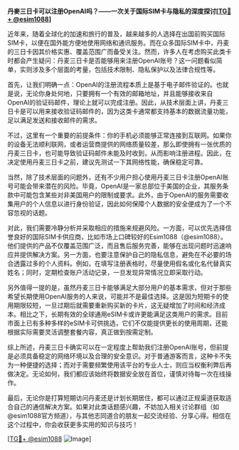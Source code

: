 **丹麥三日卡可以注册OpenAI吗？——一次关于国际SIM卡与隐私的深度探讨[[TG💪+ @esim1088](https://t.me/s/esim1088)]**

近年来，随着全球化的加速和旅行的普及，越来越多的人选择在出国前购买国际SIM卡，以便在国外能方便地使用网络和通讯服务。而在众多国际SIM卡中，丹麦的三日卡因其价格实惠、覆盖范围广而备受关注。然而，许多人在考虑购买此类卡时都会产生疑问：丹麦三日卡是否能够用来注册OpenAI账号？这一问题看似简单，实则涉及多个层面的考量，包括技术限制、隐私保护以及法律合规性等。

首先，让我们明确一点：OpenAI的注册流程本质上是基于电子邮件验证的。也就是说，无论你身处何地，只要拥有一个有效的邮箱地址，并且能够接收来自OpenAI的验证码邮件，理论上就可以完成注册。因此，从技术层面上讲，丹麦三日卡是可以用来接收验证码邮件的，因为这类卡通常都支持基本的数据流量功能，足以满足发送和接收邮件的需求。

不过，这里有一个重要的前提条件：你的手机必须能够正常连接到互联网。如果你的设备无法顺利联网，或者运营商提供的网络质量较差，那么即使拥有一张优质的丹麦三日卡，也可能导致验证码邮件未能及时收到，从而影响注册进程。因此，在决定使用丹麦三日卡之前，建议先测试一下其网络性能，确保稳定可靠。

当然，除了技术层面的问题外，还有不少用户担心使用丹麦三日卡注册OpenAI账号可能会带来潜在的风险。毕竟，OpenAI是一家总部位于美国的企业，其服务条款中可能包含某些对非美国用户的限制或要求。此外，由于OpenAI的服务需要收集用户的个人信息以进行身份验证，因此如何保障个人数据的安全便成为了一个不容忽视的话题。

对此，我们需要冷静分析并采取相应的措施来规避风险。一方面，可以优先选择信誉良好的国际SIM卡供应商，比如市场上口碑较好的Esim1088（@esim1088）。他们提供的产品不仅覆盖范围广泛，而且售后服务完善，能够在出现问题时迅速响应并提供解决方案。另一方面，也要注意保护自己的隐私信息，避免在不必要的场合透露过多的个人资料。例如，在填写注册表格时，尽量使用假名或化名代替真实姓名；同时，定期检查账户活动记录，一旦发现异常情况立即采取行动。

另外值得一提的是，虽然丹麦三日卡能够满足大部分用户的基本需求，但对于那些希望长期使用OpenAI服务的人来说，可能并不是最佳选择。这是因为短期卡的使用期限较短，一旦过期后就需要重新购买新的卡片，这无疑增加了时间和经济成本。相比之下，长期有效的全球通用eSIM卡或许更能满足这类用户的需求。目前市面上已有多种多样的eSIM卡可供挑选，它们不仅能提供更长的使用周期，还能根据实际需要灵活调整套餐内容，真正做到按需定制。

综上所述，丹麦三日卡确实可以在一定程度上帮助我们注册OpenAI账号，但前提是必须具备稳定的网络环境以及合理的安全意识。对于普通游客而言，这种卡不失为一种便捷的选择；而对于需要频繁使用该平台的专业人士，则应当权衡利弊后再做决定。无论如何，我们都应该始终将数据安全放在首位，谨慎对待每一次在线操作。

最后，无论你是打算短期访问丹麦还是计划长期居住，都可以通过正规渠道获取适合自己的通信解决方案。如果对此类话题感兴趣，不妨加入相关讨论群组（如@esim1088官方频道），与其他志同道合的朋友一起交流经验、分享心得。相信在这个过程中，你会收获更多实用的知识与技巧！

[[TG💪+ @esim1088](https://t.me/s/esim1088) ![Image](https://i.postimg.cc/4NQfJmqS/Snipaste-2025-05-13-00-14-12.png)]